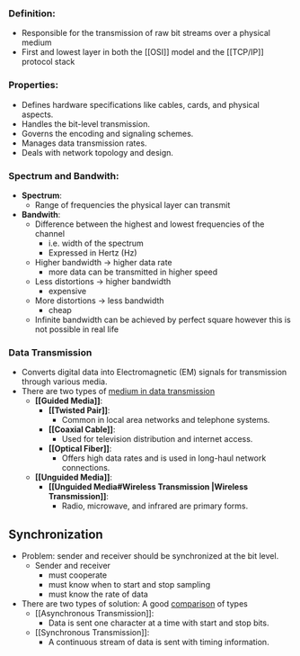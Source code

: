 ### Definition:
- Responsible for the transmission of raw bit streams over a physical medium
- First and lowest layer in both the [[OSI]] model and the [[TCP/IP]] protocol stack
### Properties:
- Defines hardware specifications like cables, cards, and physical aspects.
- Handles the bit-level transmission.
- Governs the encoding and signaling schemes.
- Manages data transmission rates.
- Deals with network topology and design.
### Spectrum and Bandwith:
- **Spectrum**:
	- Range of frequencies the physical layer can transmit
- **Bandwith**:
	- Difference between the highest and lowest frequencies of the channel
		- i.e. width of the spectrum
		- Expressed in Hertz (Hz)
	- Higher bandwidth -> higher data rate
		- more data can be transmitted in higher speed
	- Less distortions -> higher bandwidth
		- expensive
	- More distortions -> less bandwidth
		- cheap
	- Infinite bandwidth can be achieved by perfect square however this is not possible in real life
### Data Transmission 
- Converts digital data into Electromagnetic (EM) signals for transmission through various media.
- There are two types of [medium in data transmission](https://www.geeksforgeeks.org/types-transmission-media/)
	- **[[Guided Media]]**:
		- **[[Twisted Pair]]**: 
			- Common in local area networks and telephone systems.
		- **[[Coaxial Cable]]**:
			- Used for television distribution and internet access.
		- **[[Optical Fiber]]**: 
			- Offers high data rates and is used in long-haul network connections.
	- **[[Unguided Media]]**:
		- **[[Unguided Media#Wireless Transmission |Wireless Transmission]]**: 
			- Radio, microwave, and infrared are primary forms.
## Synchronization
- Problem: sender and receiver should be synchronized at the bit level.
	- Sender and receiver 
		- must cooperate
		- must know when to start and stop sampling
		- must know the rate of data
- There are two types of solution: A good [comparison](https://www.geeksforgeeks.org/difference-between-synchronous-and-asynchronous-transmission/) of types
	- [[Asynchronous Transmission]]: 
		- Data is sent one character at a time with start and stop bits.
	- [[Synchronous Transmission]]: 
		- A continuous stream of data is sent with timing information.


